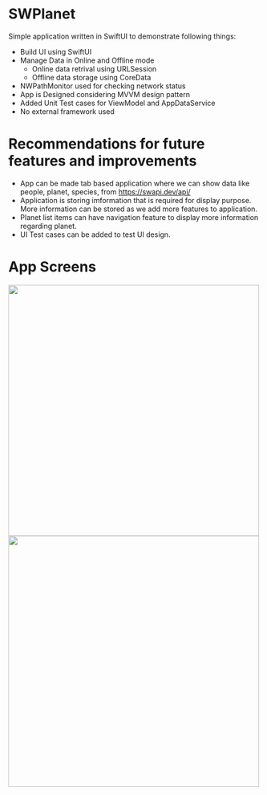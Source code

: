 # SWPlanet

Simple application written in SwiftUI to demonstrate following things:

* Build UI using SwiftUI
* Manage Data in Online and Offline mode
  * Online data retrival using URLSession
  * Offline data storage using CoreData 
* NWPathMonitor used for checking network status
* App is Designed considering MVVM design pattern
* Added Unit Test cases for ViewModel and AppDataService
* No external framework used

# Recommendations for future features and improvements
* App can be made tab based application where we can show data like people, planet, species,  from https://swapi.dev/api/
* Application is storing imformation that is required for display purpose. More information can be stored as we add more features to application.
* Planet list items can have navigation feature to display more information regarding planet.
* UI Test cases can be added to test UI design.


# App Screens

<a href="url"><img src="https://user-images.githubusercontent.com/26670429/232923889-9893a033-3aea-4972-8506-f530784a660d.png" align="left" height="500" ></a>
<a href="url"><img src="https://user-images.githubusercontent.com/26670429/232924003-96fd5d65-2c06-41c4-82b4-4e6dd7389280.png" align="left" height="500" ></a>
